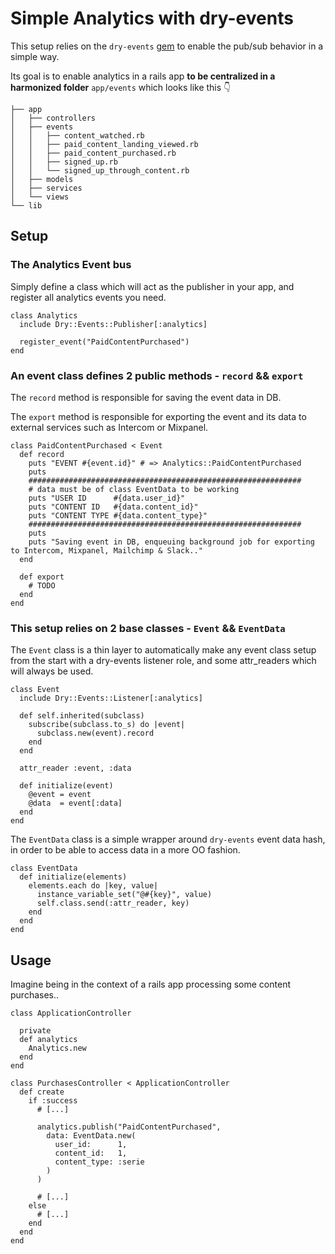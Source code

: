 # Simple Analytics with dry-events

This setup relies on the `dry-events` [gem](https://dry-rb.org/gems/dry-events/) to enable the pub/sub behavior in a simple way.

Its goal is to enable analytics in a rails app **to be centralized in a harmonized folder** `app/events` which looks like this 👇

```
├── app
│   ├── controllers
│   ├── events
│   │   ├── content_watched.rb
│   │   ├── paid_content_landing_viewed.rb
│   │   ├── paid_content_purchased.rb
│   │   ├── signed_up.rb
│   │   └── signed_up_through_content.rb
│   ├── models
│   ├── services
│   └── views
└── lib
```

## Setup

### The Analytics Event bus

Simply define a class which will act as the publisher in your app, and register all analytics events you need.

```
class Analytics
  include Dry::Events::Publisher[:analytics]

  register_event("PaidContentPurchased")
end
```

### An event class defines 2 public methods - `record` && `export`
The `record` method is responsible for saving the event data in DB.

The `export` method is responsible for exporting the event and its data to external services such as Intercom or Mixpanel.

```
class PaidContentPurchased < Event
  def record
    puts "EVENT #{event.id}" # => Analytics::PaidContentPurchased
    puts
    #############################################################
    # data must be of class EventData to be working
    puts "USER ID      #{data.user_id}"
    puts "CONTENT ID   #{data.content_id}"
    puts "CONTENT TYPE #{data.content_type}"
    #############################################################
    puts
    puts "Saving event in DB, enqueuing background job for exporting to Intercom, Mixpanel, Mailchimp & Slack.."
  end

  def export
    # TODO
  end
end
```

### This setup relies on 2 base classes - `Event` && `EventData`

The `Event` class is a thin layer to automatically make any event class setup from the start
with a dry-events listener role, and some attr_readers which will always be used.

```
class Event
  include Dry::Events::Listener[:analytics]

  def self.inherited(subclass)
    subscribe(subclass.to_s) do |event|
      subclass.new(event).record
    end
  end

  attr_reader :event, :data

  def initialize(event)
    @event = event
    @data  = event[:data]
  end
end
```

The `EventData` class is a simple wrapper around `dry-events` event data hash,
in order to be able to access data in a more OO fashion.

```
class EventData
  def initialize(elements)
    elements.each do |key, value|
      instance_variable_set("@#{key}", value)
      self.class.send(:attr_reader, key)
    end
  end
end
```

## Usage

Imagine being in the context of a rails app processing some content purchases..

```
class ApplicationController

  private
  def analytics
    Analytics.new
  end
end

class PurchasesController < ApplicationController
  def create
    if :success
      # [...]

      analytics.publish("PaidContentPurchased",
        data: EventData.new(
          user_id:      1,
          content_id:   1,
          content_type: :serie
        )
      )

      # [...]
    else
      # [...]
    end
  end
end
```


